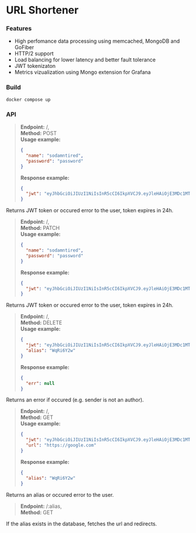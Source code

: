 # URL Shortener
### Features

- High perfomance data processing using memcached, MongoDB and GoFiber
- HTTP/2 support
- Load balancing for lower latency and better fault tolerance
- JWT tokenizaton
- Metrics vizualization using Mongo extension for Grafana

### Build
```
docker compose up
```

### API

> **Endpoint:** /,<br> **Method:** POST <br> **Usage example:**
> ```json
> {
>   "name": "sodamntired",
>   "password": "password"
> }
> ```
> **Response example:**
> ```json
> {
>   "jwt": "eyJhbGciOiJIUzI1NiIsInR5cCI6IkpXVCJ9.eyJleHAiOjE3MDc1MTQ2MjQsIm5hbWUiOiJzb2RhbW50aXJlZDEifQ.zEGyXWB5QY0fUCLQ_RGMS2eJwgEs9Z3gvMG_kA6EzcE"
> }
> ```
Returns JWT token or occured error to the user, token expires in 24h.

> **Endpoint:** /,<br> **Method:** PATCH <br> **Usage example:**
> ```json
> {
>   "name": "sodamntired",
>   "password": "password"
> }
> ```
> **Response example:**
> ```json
> {
>   "jwt": "eyJhbGciOiJIUzI1NiIsInR5cCI6IkpXVCJ9.eyJleHAiOjE3MDc1MTQ2MjQsIm5hbWUiOiJzb2RhbW50aXJlZDEifQ.zEGyXWB5QY0fUCLQ_RGMS2eJwgEs9Z3gvMG_kA6EzcE"
> }
> ```
Returns JWT token or occured error to the user, token expires in 24h.

> **Endpoint:** /,<br> **Method:** DELETE <br> **Usage example:**
> ```json
> {
>   "jwt": "eyJhbGciOiJIUzI1NiIsInR5cCI6IkpXVCJ9.eyJleHAiOjE3MDc1MTQ2MjQsIm5hbWUiOiJzb2RhbW50aXJlZDEifQ.zEGyXWB5QY0fUCLQ_RGMS2eJwgEs9Z3gvMG_kA6EzcE",
>   "alias": "WqRi6Y2w"
> }
> ```
> **Response example:**
> ```json
> {
>   "err": null
> }
> ```
Returns an error if occured (e.g. sender is not an author).


> **Endpoint:** /,<br> **Method:** GET <br> **Usage example:**
> ```json
> {
>   "jwt": "eyJhbGciOiJIUzI1NiIsInR5cCI6IkpXVCJ9.eyJleHAiOjE3MDc1MTQ2MjQsIm5hbWUiOiJzb2RhbW50aXJlZDEifQ.zEGyXWB5QY0fUCLQ_RGMS2eJwgEs9Z3gvMG_kA6EzcE",
>   "url": "https://google.com"
> }
> ```
> **Response example:**
> ```json
> {
>   "alias": "WqRi6Y2w"
> }
> ```
Returns an alias or occured error to the user.

> **Endpoint:** /:alias,<br> **Method:** GET

If the alias exists in the database, fetches the url and redirects.



